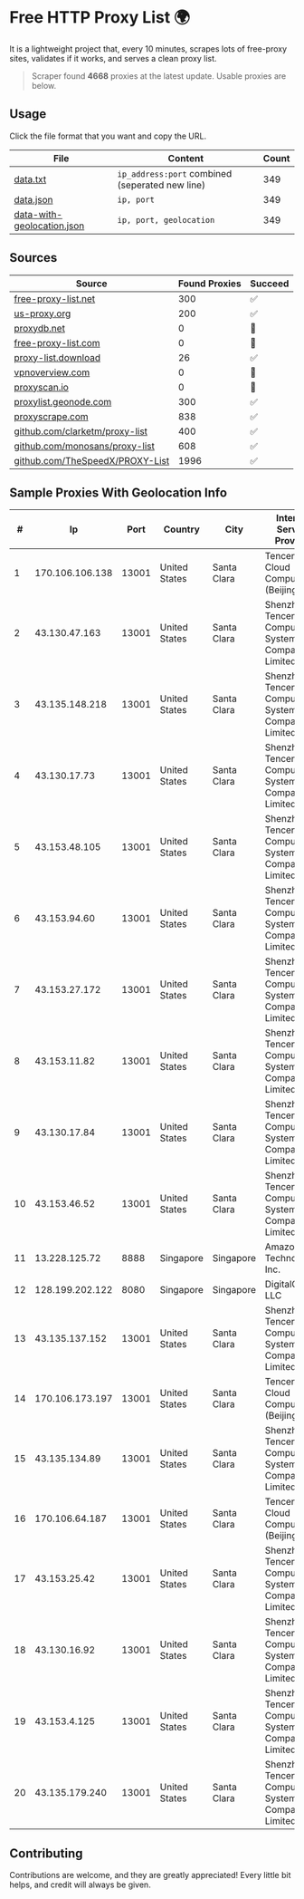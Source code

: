 
# Free HTTP Proxy List 🌍

It is a lightweight project that, every 10 minutes, scrapes lots of free-proxy sites, validates if it works, and serves a clean proxy list.


> Scraper found **4668** proxies at the latest update. Usable proxies are below.

## Usage

Click the file format that you want and copy the URL.


|File|Content|Count|
|----|-------|-----|
|[data.txt](https://raw.githubusercontent.com/themiralay/Proxy-List-World/master/data.txt)|`ip_address:port` combined (seperated new line)|349|
|[data.json](https://raw.githubusercontent.com/themiralay/Proxy-List-World/master/data.json)|`ip, port`|349|
|[data-with-geolocation.json](https://raw.githubusercontent.com/themiralay/Proxy-List-World/master/data-with-geolocation.json)|`ip, port, geolocation`|349|

## Sources

|Source|Found Proxies|Succeed|
|------|-------------|-------|
|[free-proxy-list.net](https://free-proxy-list.net)|300|✅|
|[us-proxy.org](https://www.us-proxy.org)|200|✅|
|[proxydb.net](http://proxydb.net)|0|🚫|
|[free-proxy-list.com](https://free-proxy-list.com/?page=&port=&type%5B%5D=http&type%5B%5D=https&up_time=0&search=Search)|0|🚫|
|[proxy-list.download](https://www.proxy-list.download/HTTP)|26|✅|
|[vpnoverview.com](https://vpnoverview.com/privacy/anonymous-browsing/free-proxy-servers)|0|🚫|
|[proxyscan.io](https://www.proxyscan.io)|0|🚫|
|[proxylist.geonode.com](https://proxylist.geonode.com/api/proxy-list?limit=300&page=1&sort_by=lastChecked&sort_type=desc&protocols=http,https)|300|✅|
|[proxyscrape.com](https://api.proxyscrape.com/v2/?request=displayproxies&protocol=http&timeout=10000&country=all&ssl=all&anonymity=all)|838|✅|
|[github.com/clarketm/proxy-list](https://raw.githubusercontent.com/clarketm/proxy-list/master/proxy-list-raw.txt)|400|✅|
|[github.com/monosans/proxy-list](https://raw.githubusercontent.com/monosans/proxy-list/main/proxies/http.txt)|608|✅|
|[github.com/TheSpeedX/PROXY-List](https://raw.githubusercontent.com/TheSpeedX/PROXY-List/master/http.txt)|1996|✅|


## Sample Proxies With Geolocation Info

|#|Ip|Port|Country|City|Internet Service Provider|
|-|--|----|-------|----|-------------------------|
|1|170.106.106.138|13001|United States|Santa Clara|Tencent Cloud Computing (Beijing) Co|
|2|43.130.47.163|13001|United States|Santa Clara|Shenzhen Tencent Computer Systems Company Limited|
|3|43.135.148.218|13001|United States|Santa Clara|Shenzhen Tencent Computer Systems Company Limited|
|4|43.130.17.73|13001|United States|Santa Clara|Shenzhen Tencent Computer Systems Company Limited|
|5|43.153.48.105|13001|United States|Santa Clara|Shenzhen Tencent Computer Systems Company Limited|
|6|43.153.94.60|13001|United States|Santa Clara|Shenzhen Tencent Computer Systems Company Limited|
|7|43.153.27.172|13001|United States|Santa Clara|Shenzhen Tencent Computer Systems Company Limited|
|8|43.153.11.82|13001|United States|Santa Clara|Shenzhen Tencent Computer Systems Company Limited|
|9|43.130.17.84|13001|United States|Santa Clara|Shenzhen Tencent Computer Systems Company Limited|
|10|43.153.46.52|13001|United States|Santa Clara|Shenzhen Tencent Computer Systems Company Limited|
|11|13.228.125.72|8888|Singapore|Singapore|Amazon Technologies Inc.|
|12|128.199.202.122|8080|Singapore|Singapore|DigitalOcean, LLC|
|13|43.135.137.152|13001|United States|Santa Clara|Shenzhen Tencent Computer Systems Company Limited|
|14|170.106.173.197|13001|United States|Santa Clara|Tencent Cloud Computing (Beijing) Co|
|15|43.135.134.89|13001|United States|Santa Clara|Shenzhen Tencent Computer Systems Company Limited|
|16|170.106.64.187|13001|United States|Santa Clara|Tencent Cloud Computing (Beijing) Co|
|17|43.153.25.42|13001|United States|Santa Clara|Shenzhen Tencent Computer Systems Company Limited|
|18|43.130.16.92|13001|United States|Santa Clara|Shenzhen Tencent Computer Systems Company Limited|
|19|43.153.4.125|13001|United States|Santa Clara|Shenzhen Tencent Computer Systems Company Limited|
|20|43.135.179.240|13001|United States|Santa Clara|Shenzhen Tencent Computer Systems Company Limited|



## Contributing

Contributions are welcome, and they are greatly appreciated! Every
little bit helps, and credit will always be given.

